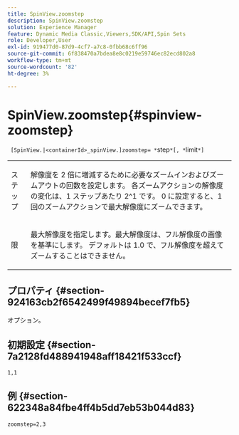```yaml
---
title: SpinView.zoomstep
description: SpinView.zoomstep
solution: Experience Manager
feature: Dynamic Media Classic,Viewers,SDK/API,Spin Sets
role: Developer,User
exl-id: 919477d0-87d9-4cf7-a7c8-0fbb68c6ff96
source-git-commit: 6f838470a7bdea8e8c0219e59746ec82ecd802a8
workflow-type: tm+mt
source-wordcount: '82'
ht-degree: 3%

---
```


# SpinView.zoomstep{#spinview-zoomstep}

` [SpinView.|<containerId>_spinView.]zoomstep= *`step`*[, *`limit`*]`

<table id="table_1D425B7685D448459CD3FE8D683C813C"> 
 <tbody> 
  <tr> 
   <td colname="col1"> <p> <span class="codeph"><span class="varname"> ステップ </span></span> </p> </td> 
   <td colname="col2"> <p> 解像度を 2 倍に増減するために必要なズームインおよびズームアウトの回数を設定します。 各ズームアクションの解像度の変化は、1 ステップあたり 2^1 です。 <span class="codeph"> 0</span> に設定すると、1 回のズームアクションで最大解像度にズームできます。 </p> </td> 
  </tr> 
  <tr> 
   <td colname="col1"> <p> <span class="codeph"><span class="varname"> 限 </span></span> </p> </td> 
   <td colname="col2"> <p> 最大解像度を指定します。最大解像度は、フル解像度の画像を基準にします。 デフォルトは <span class="codeph"> 1.0</span> で、フル解像度を超えてズームすることはできません。 </p> </td> 
  </tr> 
 </tbody> 
</table>

## プロパティ {#section-924163cb2f6542499f49894becef7fb5}

オプション。

## 初期設定 {#section-7a2128fd488941948aff18421f533ccf}

`1,1`

## 例 {#section-622348a84fbe4ff4b5dd7eb53b044d83}

`zoomstep=2,3`
